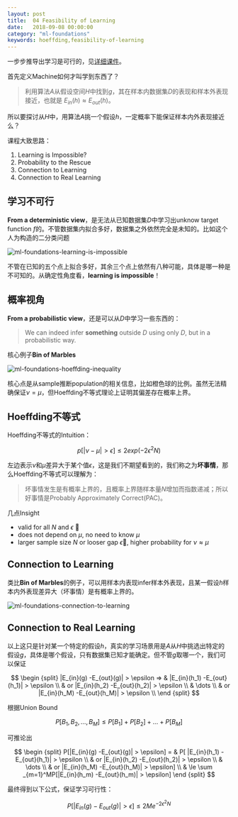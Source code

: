 ```yaml
---
layout: post
title:  04 Feasibility of Learning
date:   2018-09-08 00:00:00
category: "ml-foundations"
keywords: hoeffding,feasibility-of-learning
---
```


一步步推导出学习是可行的，见[详细课件](https://www.csie.ntu.edu.tw/~htlin/mooc/doc/04_handout.pdf)。

首先定义Machine如何才叫学到东西了？

> 利用算法$A$从假设空间$H$中找到$g$，其在样本内数据集$D$的表现和样本外表现接近，也就是 $E_{in}(h) \approx E_{out}(h)$。

所以要探讨从$H$中，用算法$A$挑一个假设$h$，一定概率下能保证样本内外表现接近么？

课程大致思路：

1. Learning is Impossible?
2. Probability to the Rescue
3. Connection to Learning
4. Connection to Real Learning

## 学习不可行

**From a deterministic view**，是无法从已知数据集$D$中学习出unknow target function $f$的。不管数据集内拟合多好，数据集之外依然完全是未知的。比如这个人为构造的二分类问题

![ml-foundations-learning-is-impossible](https://images-1256734305.cos.ap-beijing.myqcloud.com/ml-foundations-learning-is-impossible.png)

不管在已知的五个点上拟合多好，其余三个点上依然有八种可能，具体是哪一种是不可知的。从确定性角度看，**learning is impossible**！

## 概率视角

**From a probabilistic view**，还是可以从$D$中学习一些东西的：

> We can indeed infer **something** outside $D$ using only $D$, but in a probabilistic way.

核心例子**Bin of Marbles**

![ml-foundations-hoeffding-inequality](https://images-1256734305.cos.ap-beijing.myqcloud.com/ml-foundations-hoeffding-inequality.png)

核心点是从sample推断population的相关信息，比如橙色球的比例。虽然无法精确保证$\nu=\mu$，但Hoeffding不等式理论上证明其偏差存在概率上界。

## Hoeffding不等式

Hoeffding不等式的Intuition：

$$p[|\nu - \mu| > \epsilon] \le 2exp(-2\epsilon^2N)$$

左边表示$\nu$和$\mu$差异大于某个值$\epsilon$，这是我们不期望看到的，我们称之为**坏事情**，那么Hoeffding不等式可以理解为：

> 坏事情发生是有概率上界的，且概率上界随样本量$N$增加而指数递减；所以好事情是Probably Approximately Correct(PAC)。

几点Insight

+ valid for all $N$ and $\epsilon$ 
+ does not depend on $\mu$, no need to know $\mu$
+ larger sample size $N$ or looser gap $\epsilon$, higher probability for $ν \approx \mu$

## Connection to Learning

类比**Bin of Marbles**的例子，可以用样本内表现infer样本外表现，且某一假设$h$样本内外表现差异大（坏事情）是有概率上界的。

![ml-foundations-connection-to-learning](https://images-1256734305.cos.ap-beijing.myqcloud.com/ml-foundations-connection-to-learning.png)

## Connection to Real Learning

以上这只是针对某一个特定的假设$h$，真实的学习场景用是$A$从$H$中挑选出特定的假设$g$，具体是哪个假设，只有数据集已知才能确定。但不管$g$取哪一个，我们可以保证

$$
\begin {split}
|E_{in}(g) -E_{out}(g)| > \epsilon => & |E_{in}(h_1) -E_{out}(h_1)| > \epsilon \\
							     & or |E_{in}(h_2) -E_{out}(h_2)| > \epsilon \\
							     & \dots \\
							     & or |E_{in}(h_M) -E_{out}(h_M)| > \epsilon \\
\end {split}
$$

根据Union Bound

$$P[B_1, B_2, \dots, B_M] \le P[B_1] + P[B_2] + \dots + P[B_M]$$

可推论出

$$
\begin {split}
P[|E_{in}(g) -E_{out}(g)| > \epsilon] = & P[ |E_{in}(h_1) -E_{out}(h_1)| > \epsilon \\
							     & or |E_{in}(h_2) -E_{out}(h_2)| > \epsilon \\
							     & \dots \\
							     & or |E_{in}(h_M) -E_{out}(h_M)| > \epsilon] \\
							     & \le \sum _{m=1}^MP[|E_{in}(h_m) -E_{out}(h_m)| > \epsilon]
\end {split}
$$

最终得到以下公式，保证学习可行性：

$$
P[|E_{in}(g) -E_{out}(g)|>\epsilon] \le 2M e^{-2\epsilon^2N}
$$





